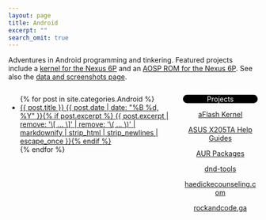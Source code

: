 ```yaml
---
layout: page
title: Android
excerpt: ""
search_omit: true
---
```


Adventures in Android programming and tinkering.  Featured projects include a [kernel for the Nexus 6P](https://github.com/gtbjj/kernel_huawei_angler) and an [AOSP ROM for the Nexus 6P](https://github.com/gtbjj/aosp).  See also the <a href="/data_screens/">data and screenshots page</a>.

<div style="height: 400px; width: 65%; overflow: scroll; float: left">
  <ul class="post-list">
  {% for post in site.categories.Android %} 
    <li><article><a href="{{ site.url }}{{ post.url }}">{{ post.title }} <span class="entry-date"><time datetime="{{ post.date | date_to_xmlschema }}">{{ post.date | date: "%B %d, %Y" }}</time></span>{% if post.excerpt %} <span class="excerpt">{{ post.excerpt | remove: '\[ ... \]' | remove: '\( ... \)' | markdownify | strip_html | strip_newlines | escape_once }}</span>{% endif %}</a></article></li>
  {% endfor %}
  </ul>
</div>

<div style="height: 400px; width: 30%; overflow: scroll; float: right; text-align: center">
  <p style="color: white; background-color: black; border-radius: 10px">Projects</p>
  <p><a href="https://github.com/gtbjj/aflash_kernel">aFlash Kernel</a></p>
  <p><a href="https://github.com/gtbjj/x205ta">ASUS X205TA Help Guides</a></p>
  <p><a href="https://github.com/gtbjj/pkgbuild">AUR Packages</a></p>
  <!-- <p>Austin's ROM</p> -->
  <p><a href="https://github.com/gtbjj/dnd-tools">dnd-tools</p></a>
  <p><a href="https://github.com/haedickecounseling/haedickecounseling.github.io">haedickecounseling.com</a></p>
  <!-- <p>OnlyAOSP</p> -->
  <p><a href="https://github.com/gtbjj/gtbjj.github.io">rockandcode.ga</a></p>
</div>